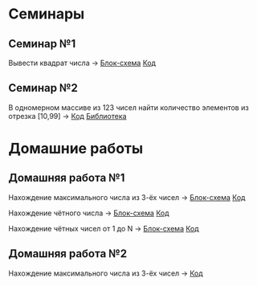 
# Семинары
## Семинар №1
Вывести квадрат числа -> [Блок-схема](Seminar01/Ex01/diagram.drawio.png) [Код](Seminar01/Ex01/Program.cs)
## Семинар №2
В одномерном массиве из 123 чисел найти количество элементов из отрезка [10,99] -> [Код](Seminar02/Seminar02.cs) [Библиотека](Seminar02/MyLibrary.cs)

# Домашние работы
## Домашняя работа №1
Нахождение максимального числа из 3-ёх чисел -> [Блок-схема](Homework01/Ex01/diagram.drawio.png) [Код](Homework01/Ex01/Program.cs)

Нахождение чётного числа -> [Блок-схема](Homework01/Ex02/diagram.drawio.png) [Код](Homework01/Ex02/Program.cs)

Нахождение чётных чисел от 1 до N -> [Блок-схема](Homework01/Ex03/diagram.drawio.png) [Код](Homework01/Ex03/Program.cs)
## Домашняя работа №2
Нахождение максимального числа из 3-ёх чисел -> [Код](Homework02/Ex01/Program.cs)